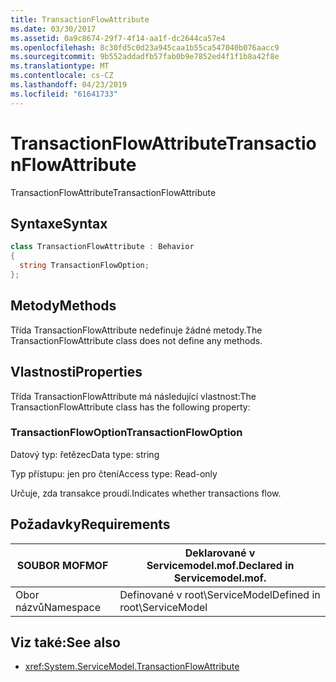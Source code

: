 ```yaml
---
title: TransactionFlowAttribute
ms.date: 03/30/2017
ms.assetid: 0a9c8674-29f7-4f14-aa1f-dc2644ca57e4
ms.openlocfilehash: 8c30fd5c0d23a945caa1b55ca547040b076aacc9
ms.sourcegitcommit: 9b552addadfb57fab0b9e7852ed4f1f1b8a42f8e
ms.translationtype: MT
ms.contentlocale: cs-CZ
ms.lasthandoff: 04/23/2019
ms.locfileid: "61641733"
---
```

# <a name="transactionflowattribute"></a><span data-ttu-id="8d9bf-102">TransactionFlowAttribute</span><span class="sxs-lookup"><span data-stu-id="8d9bf-102">TransactionFlowAttribute</span></span>
<span data-ttu-id="8d9bf-103">TransactionFlowAttribute</span><span class="sxs-lookup"><span data-stu-id="8d9bf-103">TransactionFlowAttribute</span></span>  
  
## <a name="syntax"></a><span data-ttu-id="8d9bf-104">Syntaxe</span><span class="sxs-lookup"><span data-stu-id="8d9bf-104">Syntax</span></span>  
  
```csharp
class TransactionFlowAttribute : Behavior  
{  
  string TransactionFlowOption;  
};  
```  
  
## <a name="methods"></a><span data-ttu-id="8d9bf-105">Metody</span><span class="sxs-lookup"><span data-stu-id="8d9bf-105">Methods</span></span>  
 <span data-ttu-id="8d9bf-106">Třída TransactionFlowAttribute nedefinuje žádné metody.</span><span class="sxs-lookup"><span data-stu-id="8d9bf-106">The TransactionFlowAttribute class does not define any methods.</span></span>  
  
## <a name="properties"></a><span data-ttu-id="8d9bf-107">Vlastnosti</span><span class="sxs-lookup"><span data-stu-id="8d9bf-107">Properties</span></span>  
 <span data-ttu-id="8d9bf-108">Třída TransactionFlowAttribute má následující vlastnost:</span><span class="sxs-lookup"><span data-stu-id="8d9bf-108">The TransactionFlowAttribute class has the following property:</span></span>  
  
### <a name="transactionflowoption"></a><span data-ttu-id="8d9bf-109">TransactionFlowOption</span><span class="sxs-lookup"><span data-stu-id="8d9bf-109">TransactionFlowOption</span></span>  
 <span data-ttu-id="8d9bf-110">Datový typ: řetězec</span><span class="sxs-lookup"><span data-stu-id="8d9bf-110">Data type: string</span></span>  
  
 <span data-ttu-id="8d9bf-111">Typ přístupu: jen pro čtení</span><span class="sxs-lookup"><span data-stu-id="8d9bf-111">Access type: Read-only</span></span>  
  
 <span data-ttu-id="8d9bf-112">Určuje, zda transakce proudí.</span><span class="sxs-lookup"><span data-stu-id="8d9bf-112">Indicates whether transactions flow.</span></span>  
  
## <a name="requirements"></a><span data-ttu-id="8d9bf-113">Požadavky</span><span class="sxs-lookup"><span data-stu-id="8d9bf-113">Requirements</span></span>  
  
|<span data-ttu-id="8d9bf-114">SOUBOR MOF</span><span class="sxs-lookup"><span data-stu-id="8d9bf-114">MOF</span></span>|<span data-ttu-id="8d9bf-115">Deklarované v Servicemodel.mof.</span><span class="sxs-lookup"><span data-stu-id="8d9bf-115">Declared in Servicemodel.mof.</span></span>|  
|---------|-----------------------------------|  
|<span data-ttu-id="8d9bf-116">Obor názvů</span><span class="sxs-lookup"><span data-stu-id="8d9bf-116">Namespace</span></span>|<span data-ttu-id="8d9bf-117">Definované v root\ServiceModel</span><span class="sxs-lookup"><span data-stu-id="8d9bf-117">Defined in root\ServiceModel</span></span>|  
  
## <a name="see-also"></a><span data-ttu-id="8d9bf-118">Viz také:</span><span class="sxs-lookup"><span data-stu-id="8d9bf-118">See also</span></span>

- <xref:System.ServiceModel.TransactionFlowAttribute>
